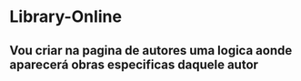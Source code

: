# Library-Online


## Vou criar na pagina de autores uma logica aonde aparecerá obras especificas daquele autor